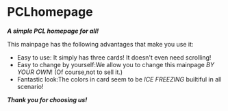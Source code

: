 # PCLhomepage
***A simple PCL homepage for all!***
    
This mainpage has the following advantages that make you use it:
* Easy to use: It simply has three cards! It doesn't even need scrolling!
* Easy to change by yourself:We allow you to change this mainpage _BY YOUR OWN_! (Of course,not to sell it.)
* Fantastic look:The colors in card seem to be _ICE FREEZING_ builtiful in all scenario!

***Thank you for choosing us!***
